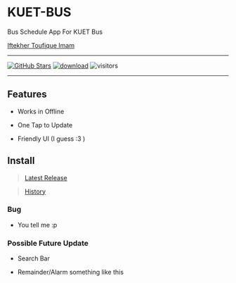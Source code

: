 # KUET-BUS
Bus Schedule App For KUET Bus 

[Iftekher Toufique Imam](https://github.com/toufique-imam)

---

[![GitHub Stars](https://img.shields.io/github/stars/toufique-imam/KUET-BUS?style=social)](https://github.com/toufique-imam/KUET-BUS)
[![download](https://img.shields.io/github/downloads/toufique-imam/KUET-BUS/total.svg)](https://github.com/toufique-imam/KUET-BUS)
![visitors](https://visitor-badge.glitch.me/badge?page_id=toufique-imam/KUET-BUS)

---

## Features
- Works in Offline

- One Tap to Update

- Friendly UI (I guess :3 )

## Install

> [Latest Release](https://github.com/sabertooth9/KUET-BUS/releases/latest)

> [History](https://github.com/sabertooth9/KUET-BUS/releases)


### Bug
- You tell me :p

### Possible Future Update
- Search Bar

- Remainder/Alarm something like this 
